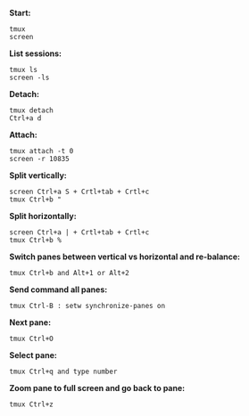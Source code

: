 **Start:**
```
tmux
screen
```

**List sessions:**
```
tmux ls
screen -ls
```

**Detach:**
```
tmux detach
Ctrl+a d
```

**Attach:**
```
tmux attach -t 0
screen -r 10835
```

**Split vertically:**
```
screen Ctrl+a S + Crtl+tab + Crtl+c
tmux Ctrl+b "
```

**Split horizontally:**
```
screen Ctrl+a | + Crtl+tab + Crtl+c
tmux Ctrl+b %
```

**Switch panes between vertical vs horizontal and re-balance:**
```
tmux Ctrl+b and Alt+1 or Alt+2
```

**Send command all panes:**
```
tmux Ctrl-B : setw synchronize-panes on
```

**Next pane:**
```
tmux Ctrl+O
```

**Select pane:**
```
tmux Ctrl+q and type number
```

**Zoom pane to full screen and go back to pane:**
```
tmux Ctrl+z
```
